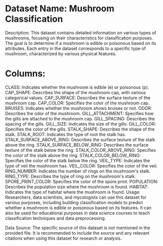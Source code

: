 # Dataset Name: Mushroom Classification

Description:
This dataset contains detailed information on various types of mushrooms, focusing on their characteristics for classification purposes. The goal is to determine if a mushroom is edible or poisonous based on its attributes. Each entry in the dataset corresponds to a specific type of mushroom, characterized by various physical features.

# Columns:

CLASS: Indicates whether the mushroom is edible (e) or poisonous (p).
CAP_SHAPE: Describes the shape of the mushroom cap, with various categorical values.
CAP_SURFACE: Describes the surface texture of the mushroom cap.
CAP_COLOR: Specifies the color of the mushroom cap.
BRUISES: Indicates whether the mushroom shows bruises or not.
ODOR: Describes the odor of the mushroom.
GILL_ATTACHMENT: Specifies how the gills are attached to the mushroom cap.
GILL_SPACING: Describes the spacing of the gills.
GILL_SIZE: Indicates the size of the gills.
GILL_COLOR: Specifies the color of the gills.
STALK_SHAPE: Describes the shape of the stalk.
STALK_ROOT: Indicates the type of root the stalk has.
STALK_SURFACE_ABOVE_RING: Describes the surface texture of the stalk above the ring.
STALK_SURFACE_BELOW_RING: Describes the surface texture of the stalk below the ring.
STALK_COLOR_ABOVE_RING: Specifies the color of the stalk above the ring.
STALK_COLOR_BELOW_RING: Specifies the color of the stalk below the ring.
VEIL_TYPE: Indicates the type of veil the mushroom has.
VEIL_COLOR: Specifies the color of the veil.
RING_NUMBER: Indicates the number of rings on the mushroom's stalk.
RING_TYPE: Describes the type of ring on the mushroom's stalk.
SPORE_PRINT_COLOR: Specifies the color of the spore print.
POPULATION: Describes the population size where the mushroom is found.
HABITAT: Indicates the type of habitat where the mushroom is found.
Usage:
Researchers, data scientists, and mycologists can use this dataset for various purposes, including building classification models to predict whether a mushroom is edible or poisonous based on its features. It can also be used for educational purposes in data science courses to teach classification techniques and data preprocessing.

Data Source:
The specific source of this dataset is not mentioned in the provided file. It is recommended to include the source and any relevant citations when using this dataset for research or analysis.
